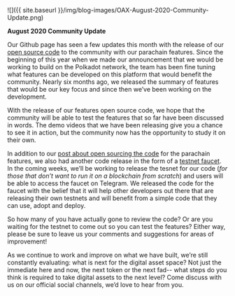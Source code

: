﻿---
layout: post
author: OAX Foundation
image: /img/blog-images/OAX-August-2020-Community-Update.png
tag: community-updates
---

![]({{ site.baseurl }}/img/blog-images/OAX-August-2020-Community-Update.png)

<b>August 2020 Community Update</b>

Our Github page has seen a few updates this month with the release of our <a href="https://github.com/OAXFoundation/parrot/" target="_blank">open source code</a> to the community with our parachain features. Since the beginning of this year when we made our announcement that we would be working to build on the Polkadot network, the team has been fine tuning what features can be developed on this platform that would benefit the community. Nearly six months ago, we released the summary of features that would be our key focus and since then we’ve been working on the development. 

With the release of our features open source code, we hope that the community will be able to test the features that so far have been discussed in words. The demo videos that we have been releasing give you a chance to see it in action, but the community now has the opportunity to study it on their own.

In addition to our <a href="https://www.oax.org/2020/08/06/Parachain-Features-Open-Source-Code-Released.html">post about open sourcing the code</a> for the parachain features, we also had another code release in the form of a <a href="https://www.oax.org/2020/08/18/Open-Source-Release-of-OAX-Testnet-Faucet.html">testnet faucet</a>. In the coming weeks, we’ll be working to release the tesnet for our code (<i>for those that don’t want to run it on a blockchain from scratch</i>) and users will be able to access the faucet on Telegram. We released the code for the faucet with the belief that it will help other developers out there that are releasing their own testnets and will benefit from a simple code that they can use, adopt and deploy.

So how many of you have actually gone to review the code? Or are you waiting for the testnet to come out so you can test the features? Either way, please be sure to leave us your comments and suggestions for areas of improvement!

As we continue to work and improve on what we have built, we’re still constantly evaluating: what is next for the digital asset space? Not just the immediate here and now, the next token or the next fad-- what steps do you think is required to take digital assets to the next level? Come discuss with us on our official social channels, we’d love to hear from you. 

